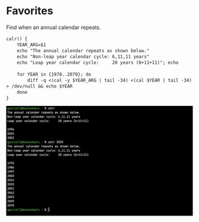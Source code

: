 # Favorites

Find when an annual calendar repeats.
```shell script
calr() {
    YEAR_ARG=$1
    echo "The annual calendar repeats as shown below."
    echo "Non-leap year calendar cycle: 6,11,11 years"
    echo "Leap year calendar cycle:     28 years (6+11+11)"; echo

    for YEAR in {1970..2070}; do
        diff -q <(cal -y $YEAR_ARG | tail -34) <(cal $YEAR | tail -34) > /dev/null && echo $YEAR
    done
}
```

![calr_output](../readme_images/calr_output.png)
